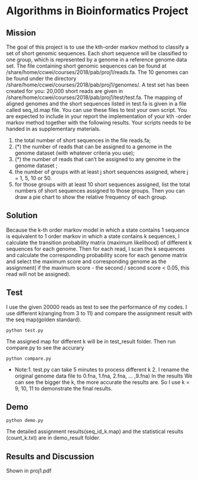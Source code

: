 Algorithms in Bioinformatics Project
=======================
Mission
----------------
The goal of this project is to use the kth-order markov method to classify a set of short genomic
sequences. Each short sequence will be classified to one group, which is represented by a genome
in a reference genome data set. The file containing short genomic sequences can be found at
/share/home/ccwei/courses/2018/pab/proj1/reads.fa. The 10 genomes can be found under the
directory /share/home/ccwei/courses/2018/pab/proj1/genomes/. A test set has been created for
you: 20,000 short reads are given in /share/home/ccwei/courses/2018/pab/proj1/test/test.fa. The
mapping of aligned genomes and the short sequences listed in test.fa is given in a file called
seq_id.map file. You can use these files to test your own script.
You are expected to include in your report the implementation of your kth
-order markov method
together with the following results. Your scripts needs to be handed in as supplementary
materials.
1. the total number of short sequences in the file reads.fa;
2. (*) the number of reads that can be assigned to a genome in the genome dataset (with
whatever criteria you use);
3. (*) the number of reads that can’t be assigned to any genome in the genome dataset ;
4. the number of groups with at least j short sequences assigned, where j = 1, 5, 10 or 50. 
5. for those groups with at least 10 short sequences assigned, list the total numbers of short
sequences assigned to those groups. Then you can draw a pie chart to show the relative
frequency of each group. 

Solution
---------------
Because the k-th order markov model in which a state contains 1 sequence is equivalent to 1 order markov in which a state contains k sequences, I calculate the transition probability matrix (maximum likelihood) of different k sequences for each genome. Then for each read, I scan the k sequences and calculate the corresponding probability score for each genome matrix and select the maximum score and corresponding genome as the assignment( if the maximum score - the second / second score < 0.05, this read will not be assigned).

Test
---------------
I use the given 20000 reads as test to see the performance of my codes. I use different k(ranging from 3 to 11) and compare the assignment result with the seq map(golden standard).

```shell
python test.py
```
The assigned map for different k will be in test_result folder. Then run compare.py to see the accurary

```shell
python compare.py
```

* Note:1. test.py can take 5 minutes to process different k 2. I rename the original genome data file to 0.fna, 1.fna, 2.fna, … ,9.fna)
In the results We can see the bigger the k, the more accurate the results are. So I use k = 9, 10, 11 to demonstrate the final results.

Demo
-----------------
```shell
python demo.py
```
The detailed assignment results(seq_id_k.map) and the statistical results (count_k.txt) are in demo_result folder.

Results and Discussion
-----------------
Shown in proj1.pdf
